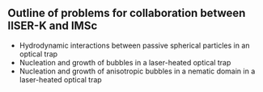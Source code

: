 ## Outline of problems for collaboration between IISER-K and IMSc

* Hydrodynamic interactions between passive spherical particles in an optical trap
* Nucleation and growth of bubbles in a laser-heated optical trap
* Nucleation and growth of anisotropic bubbles in a nematic domain in a laser-heated optical trap